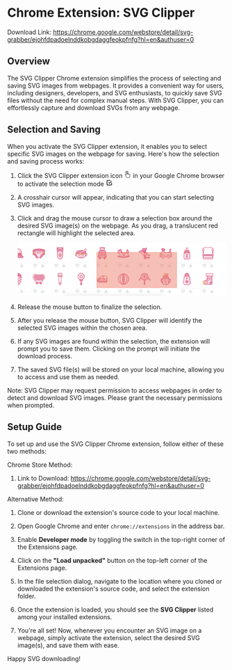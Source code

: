 # Chrome Extension: SVG Clipper

Download Link: https://chrome.google.com/webstore/detail/svg-grabber/ejohfdpadoelnddkobgdaggfeokpfnfg?hl=en&authuser=0

## Overview

The SVG Clipper Chrome extension simplifies the process of selecting and saving SVG images from webpages. It provides a convenient way for users, including designers, developers, and SVG enthusiasts, to quickly save SVG files without the need for complex manual steps. With SVG Clipper, you can effortlessly capture and download SVGs from any webpage.

## Selection and Saving

When you activate the SVG Clipper extension, it enables you to select specific SVG images on the webpage for saving. Here's how the selection and saving process works:

1. Click the SVG Clipper extension icon ![](https://github.com/hdi-umd/SVGClipper/blob/main/images/Iconsmind-Outline-Hand-Touch-2.png) in your Google Chrome browser to activate the selection mode ![](https://github.com/hdi-umd/SVGClipper/blob/main/images/checkmark-1767564-1502468.png)



2. A crosshair cursor will appear, indicating that you can start selecting SVG images.

3. Click and drag the mouse cursor to draw a selection box around the desired SVG image(s) on the webpage. As you drag, a translucent red rectangle will highlight the selected area. 

      ![](https://github.com/hdi-umd/SVGClipper/blob/main/Screenshot%202023-07-10%20at%205.08.47%20PM.png)

4. Release the mouse button to finalize the selection.

5. After you release the mouse button, SVG Clipper will identify the selected SVG images within the chosen area.

6. If any SVG images are found within the selection, the extension will prompt you to save them. Clicking on the prompt will initiate the download process.

7. The saved SVG file(s) will be stored on your local machine, allowing you to access and use them as needed.

Note: SVG Clipper may request permission to access webpages in order to detect and download SVG images. Please grant the necessary permissions when prompted.

## Setup Guide

To set up and use the SVG Clipper Chrome extension, follow either of these two methods:

Chrome Store Method:

1. Link to Download: https://chrome.google.com/webstore/detail/svg-grabber/ejohfdpadoelnddkobgdaggfeokpfnfg?hl=en&authuser=0

Alternative Method:

1. Clone or download the extension's source code to your local machine.

2. Open Google Chrome and enter `chrome://extensions` in the address bar.

3. Enable **Developer mode** by toggling the switch in the top-right corner of the Extensions page.

4. Click on the **"Load unpacked"** button on the top-left corner of the Extensions page.

5. In the file selection dialog, navigate to the location where you cloned or downloaded the extension's source code, and select the extension folder.

6. Once the extension is loaded, you should see the **SVG Clipper** listed among your installed extensions.

7. You're all set! Now, whenever you encounter an SVG image on a webpage, simply activate the extension, select the desired SVG image(s), and save them with ease.

Happy SVG downloading!
